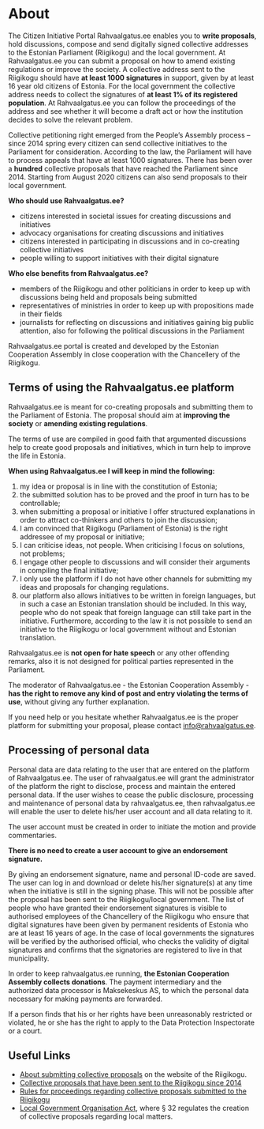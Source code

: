 # About

The Citizen Initiative Portal Rahvaalgatus.ee enables you to **write proposals**, hold discussions, compose and send digitally signed collective addresses to the Estonian Parliament (Riigikogu) and the local government. At Rahvaalgatus.ee you can submit a proposal on how to amend existing regulations or improve the society. A collective address sent to the Riigikogu should have **at least 1000 signatures** in support, given by at least 16 year old citizens of Estonia. For the local government the collective address needs to collect the signatures of **at least 1% of its registered population**. At Rahvaalgatus.ee you can follow the proceedings of the address and see whether it will become a draft act or how the institution decides to solve the relevant problem.

Collective petitioning right emerged from the People’s Assembly process – since 2014 spring every citizen can send collective initiatives to the Parliament for consideration. According to the law, the Parliament will have to process appeals that have at least 1000 signatures. There has been over a **hundred** collective proposals that have reached the Parliament since 2014. Starting from August 2020 citizens can also send proposals to their local government. 

**Who should use Rahvaalgatus.ee?**

- citizens interested in societal issues for creating discussions and initiatives
- advocacy organisations for creating discussions and initiatives
- citizens interested in participating in discussions and in co-creating collective initiatives
- people willing to support initiatives with their digital signature

**Who else benefits from Rahvaalgatus.ee?**

- members of the Riigikogu and other politicians in order to keep up with discussions being held and proposals being submitted
- representatives of ministries in order to keep up with propositions made in their fields
- journalists for reflecting on discussions and initiatives gaining big public attention, also for following the political discussions in the Parliament

Rahvaalgatus.ee portal is created and developed by the Estonian Cooperation Assembly in close cooperation with the Chancellery of the Riigikogu.

## <a id="tos"></a> Terms of using the Rahvaalgatus.ee platform

Rahvaalgatus.ee is meant for co-creating proposals and submitting them to the Parliament of Estonia. The proposal should aim at **improving the society** or **amending existing regulations**.

The terms of use are compiled in good faith that argumented discussions help to create good proposals and initiatives, which in turn help to improve the life in Estonia.

**When using Rahvaalgatus.ee I will keep in mind the following:**

1. my idea or proposal is in line with the constitution of Estonia;
2. the submitted solution has to be proved and the proof in turn has to be controllable;
3. when submitting a proposal or initiative I offer structured explanations in order to attract co-thinkers and others to join the discussion;
4. I am convinced that Riigikogu (Parliament of Estonia) is the right addressee of my proposal or initiative;
5. I can criticise ideas, not people. When criticising I focus on solutions, not problems;
6. I engage other people to discussions and will consider their arguments in compiling the final initiative;
7. I only use the platform if I do not have other channels for submitting my ideas and proposals for changing regulations.
8. our platform also allows initiatives to be written in foreign languages, but in such a case an Estonian translation should be included. In this way, people who do not speak that foreign language can still take part in the initiative. Furthermore, according to the law it is not possible to send an initiative to the Riigikogu or local government without and Estonian translation. 

Rahvaalgatus.ee is **not open for hate speech** or any other offending remarks, also it is not designed for political parties represented in the Parliament.

The moderator of Rahvaalgatus.ee - the Estonian Cooperation Assembly - **has the right to remove any kind of post and entry violating the terms of use**, without giving any further explanation.

If you need help or you hesitate whether Rahvaalgatus.ee is the proper platform for submitting your proposal, please contact info@rahvaalgatus.ee.


## Processing of personal data
Personal data are data relating to the user that are entered on the platform of Rahvaalgatus.ee. The user of rahvaalgatus.ee will grant the administrator of the platform the right to disclose, process and maintain the entered personal data. If the user wishes to cease the public disclosure, processing and maintenance of personal data by rahvaalgatus.ee, then rahvaalgatus.ee will enable the user to delete his/her user account and all data relating to it.

The user account must be created in order to initiate the motion and provide commentaries.

**There is no need to create a user account to give an endorsement signature.**

By giving an endorsement signature, name and personal ID-code are saved. The user can log in and download or delete his/her signature(s) at any time when the initiative is still in the signing phase. This will not be possible after the proposal has been sent to the Riigikogu/local government.
The list of people who have granted their endorsement signatures is visible to authorised employees of the Chancellery of the Riigikogu who ensure that digital signatures have been given by permanent residents of Estonia who are at least 16 years of age. In the case of local governments the signatures will be verified by the authorised official, who checks the validity of digital signatures and confirms that the signatories are registered to live in that municipality.

In order to keep rahvaalgatus.ee running, **the Estonian Cooperation Assembly collects donations**. The payment intermediary and the authorized data processor is Maksekeskus AS, to which the personal data necessary for making payments are forwarded.

If a person finds that his or her rights have been unreasonably restricted or violated, he or she has the right to apply to the Data Protection Inspectorate or a court.

## Useful Links

- [About submitting collective proposals](https://www.riigikogu.ee/en/introduction-and-history/have-your-say/submit-collective-proposal) on the website of the Riigikogu.
- [Collective proposals that have been sent to the Riigikogu since 2014](https://www.riigikogu.ee/tutvustus-ja-ajalugu/raakige-kaasa/esitage-kollektiivne-poordumine/riigikogule-esitatud-kollektiivsed-poordumised)
- [Rules for proceedings regarding collective proposals submitted to the Riigikogu](https://www.riigiteataja.ee/en/eli/512032015002/consolide#para149)
- [Local Government Organisation Act](https://www.riigiteataja.ee/en/eli/530082021001/consolide), where § 32 regulates the creation of collective proposals regarding local matters.
